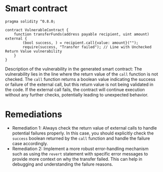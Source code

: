 # Smart contract

```solidity
pragma solidity ^0.8.0;

contract VulnerableContract {
    function transferFunds(address payable recipient, uint amount) external {
        (bool success, ) = recipient.call{value: amount}("");
        require(success, "Transfer failed"); // Line with Unchecked Return Value vulnerability
    }
}
```

Description of the vulnerability in the generated smart contract:
The vulnerability lies in the line where the return value of the `call` function is not checked. The `call` function returns a boolean value indicating the success or failure of the external call, but this return value is not being validated in the code. If the external call fails, the contract will continue execution without any further checks, potentially leading to unexpected behavior.

# Remediations

- Remediation 1: Always check the return value of external calls to handle potential failures properly. In this case, you should explicitly check the `success` boolean returned by the `call` function and handle the failure case accordingly.
- Remediation 2: Implement a more robust error-handling mechanism such as using the `revert` statement with specific error messages to provide more context on why the transfer failed. This can help in debugging and understanding the failure reasons.